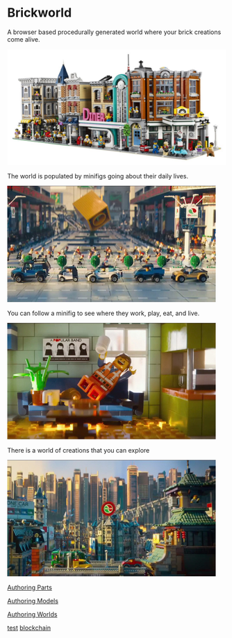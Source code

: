 # Brickworld

A browser based procedurally generated world where your brick creations come alive.

![](images/gameplay/town.jpg)

The world is populated by minifigs going about their daily lives.

![](images/gameplay/mobs.jpg)

You can follow a minifig to see where they work, play, eat, and live.

![](images/gameplay/1stperson.jpg)

There is a world of creations that you can explore

![](images/gameplay/longdistance.jpg)


[Authoring Parts](dev/parts/README.md)

[Authoring Models](dev/models/README.md)

[Authoring Worlds](dev/worlds)

[test](example ":ignore")
[blockchain](dev/blockchain.md)
